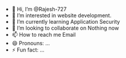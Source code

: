 - 👋 Hi, I’m @Rajesh-727
- 👀 I’m interested in website development.
- 🌱 I’m currently learning Application Security
- 💞️ I’m looking to collaborate on Nothing now
- 📫 How to reach me Email
- 😄 Pronouns: ...
- ⚡ Fun fact: ...

<!---
Rajesh-727/Rajesh-727 is a ✨ special ✨ repository because its `README.md` (this file) appears on your GitHub profile.
You can click the Preview link to take a look at your changes.
--->
